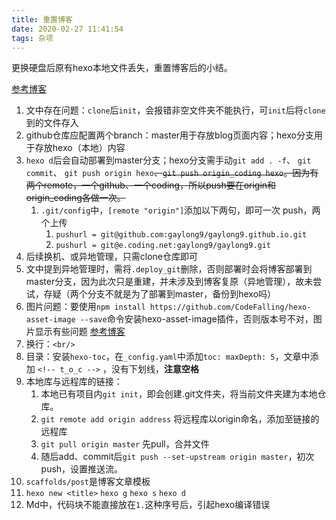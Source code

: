 ```yaml
---
title: 重置博客
date: 2020-02-27 11:41:54
tags: 杂项
---
```




更换硬盘后原有hexo本地文件丢失，重置博客后的小结。

<!--more-->



[参考博客](https://blog.csdn.net/ZWX2445205419/article/details/66970640?utm_source=blogxgwz5)

1. 文中存在问题：`clone`后`init`，会报错非空文件夹不能执行，可`init`后将`clone`到的文件存入
2. github仓库应配置两个branch：master用于存放blog页面内容；hexo分支用于存放hexo（本地）内容
3. `hexo d`后会自动部署到master分支；hexo分支需手动`git add . -f`、 `git commit`、 `git push origin hexo`~~、`git push origin_coding hexo`。因为有两个remote，一个github、一个coding，所以push要在origin和origin_coding各做一次。~~
	1. `.git/config`中，`[remote "origin"]`添加以下两句，即可一次 push，两个上传
		1. `pushurl = git@github.com:gaylong9/gaylong9.github.io.git`
		2. `pushurl = git@e.coding.net:gaylong9/gaylong9.git`
4. 后续换机、或异地管理，只需clone仓库即可
5. 文中提到异地管理时，需将`.deploy_git`删除，否则部署时会将博客部署到master分支，因为此次只是重建，并未涉及到博客复原（异地管理），故未尝试，存疑（两个分支不就是为了部署到master，备份到hexo吗）
6. 图片问题：要使用`npm install https://github.com/CodeFalling/hexo-asset-image --save`命令安装hexo-asset-image插件，否则版本号不对，图片显示有些问题 [参考博客](https://blog.csdn.net/Strong997/article/details/97767929)
7. 换行：`<br/>`
8. 目录：安装`hexo-toc`，在`_config.yaml`中添加`toc: maxDepth: 5`，文章中添加 `<!-- t_o_c -->` ，没有下划线，**注意空格**
9. 本地库与远程库的链接：
	1. 本地已有项目内`git init`，即会创建.git文件夹，将当前文件夹建为本地仓库。
	2. `git remote add origin address` 将远程库以origin命名，添加至链接的远程库
	3. `git pull origin master` 先pull，合并文件
	4. 随后add、commit后`git push --set-upstream origin master`，初次push，设置推送流。
10. `scaffolds/post`是博客文章模板
11. `hexo new <title>` `hexo g` `hexo s` `hexo d`
12. Md中，代码块不能直接放在`1.`这种序号后，引起hexo编译错误
